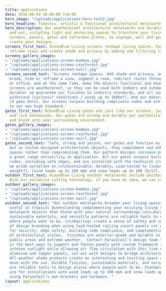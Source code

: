```yaml
---
title: applications
date: 2016-06-03 16:46:00 +10:00
hero_image: "/uploads/applications-hero-test2.jpg"
hero_headline: Timeless, artistic & functional architectural metalworks.
hero_description: Our weatherproof architectural metalworks are durable both indoors
  and out, sculpting light and anchoring spaces to transform your living area. From
  screens, panels, gates and letterbox plates, to signage, wall and garden art, we
  create your designs.
screens_first_text: OceanBlue Living screens reshape living spaces. Segment spaces,
  reframe views and create shade and privacy by adding and filtering light.
screens_gallery_images:
- "/uploads/applications-screen-bamboo.jpg"
- "/uploads/applications-screen-rainforest.jpg"
- "/uploads/applications-screen-swirl.jpg"
screens_second_text: 'Screens reshape spaces. Add shade and privacy, add a visual
  break, hide or reframe a view, segment a room, redirect routes through your house
  or office, and at the same time, make the objects functional and beautiful. Our
  screens are weatherproof, so they can be used both indoors and outdoors. They''re
  durable: we guarantee our finishes to industry standards, and all our screens can
  withstand [cyclonic? conditions / winds up to 180km?]. And our materials are sustainable:
  [X goes here]. Our screens surpass building compliance codes and are precisely installed
  to our own high standard.'
gates_first_text: OceanBlue Living gates are just like our screens, just with swing
  and lock mechanisms. Our gates are strong and durable yet aesthetically pleasing
  and blend into your surrounding environment.
gates_gallery_images:
- "/uploads/applications-screen-bamboo.jpg"
- "/uploads/applications-screen-rainforest.jpg"
- "/uploads/applications-screen-swirl.jpg"
gates_second_text: "Safe, strong and secure, our gates are function as they should,
  but as custom designed architectural objects, they complement and enhance your living
  spaces rather than compromising them. Our pattern designs increase privacy and allow
  a great range versatility in application. All our gates surpass building compliance
  codes, including safe edges, and are installed with the technical craftsmanship
  we pride ourselves on.\n\nSustainable, durable… Load-tested to [industry standard
  weight?]. [wind loads up to 100 mph and snow loads up to 100 lb/sf]. "
outdoor_first_text: OceanBlue Living outdoor metalworks include postboxes and fire-pits.
  With our versatile cutting technology, if you have an idea, we can create it.
outdoor_gallery_images:
- "/uploads/applications-screen-bamboo.jpg"
- "/uploads/applications-screen-rainforest.jpg"
- "/uploads/applications-screen-swirl.jpg"
outdoor_second_text: "Our outdoor metalworks broaden your living spaces—which is especially
  useful in tropical Queensland—by complementing your existing living spaces with
  metalwork objects that blend with your natural surroundings.\n\n…Durable finishes,
  sustainable materials, and versatile patterns are reliable tools to design places
  where people want to be. \n\nRailings create a sense of safety and subtle element
  of design branding when using load-tested railing insert panels cut with patterns
  for security, edge safety, building code compliance, and complementing a variety
  of architectural styles.  Finishes are exterior-grade and durable in high traffic
  public areas and extreme weather.  Contact Parasoleil’s design team for guidance
  in the best ways to support and fasten panels with custom framework installations.\n\nFilter
  intense sunlight while allowing air flow circulation with this line of open pattern
  aluminum and copper panels, cut-out with designs to bridge architecture with nature.
  All-weather shade products create an interesting and inviting space as the shadows
  move with the sun. Durable finishes, sustainable materials, and versatile patterns
  are reliable tools to design places where people want to be. Standard shade panels
  are for installations with wind loads up to 100 mph and snow loads up to 100 lb/sf
  using Parasoleil’s own brackets and hardware. "
layout: applications
---
```



